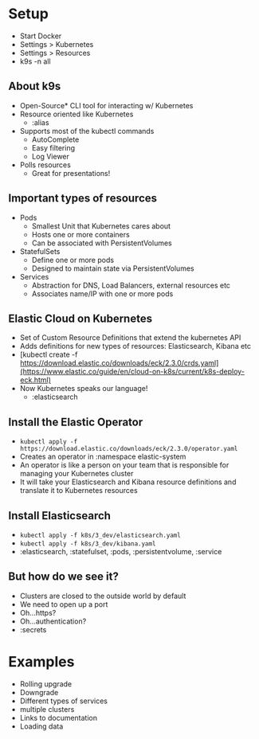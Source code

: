 # Setup

* Start Docker
* Settings > Kubernetes
* Settings > Resources
* k9s -n all

## About k9s

* Open-Source* CLI tool for interacting w/ Kubernetes
* Resource oriented like Kubernetes
  * :alias
* Supports most of the kubectl commands
  * AutoComplete
  * Easy filtering
  * Log Viewer
* Polls resources
  * Great for presentations!

## Important types of resources

* Pods
  * Smallest Unit that Kubernetes cares about
  * Hosts one or more containers
  * Can be associated with PersistentVolumes
* StatefulSets
  * Define one or more pods
  * Designed to maintain state via PersistentVolumes
* Services
  * Abstraction for DNS, Load Balancers, external resources etc
  * Associates name/IP with one or more pods

## Elastic Cloud on Kubernetes

* Set of Custom Resource Definitions that extend the kubernetes API
* Adds definitions for new types of resources: Elasticsearch, Kibana etc
* [kubectl create -f https://download.elastic.co/downloads/eck/2.3.0/crds.yaml](https://www.elastic.co/guide/en/cloud-on-k8s/current/k8s-deploy-eck.html)
* Now Kubernetes speaks our language!
  * :elasticsearch

## Install the Elastic Operator

* `kubectl apply -f https://download.elastic.co/downloads/eck/2.3.0/operator.yaml`
* Creates an operator in :namespace elastic-system
* An operator is like a person on your team that is responsible for managing your Kubernetes cluster
* It will take your Elasticsearch and Kibana resource definitions and translate it to Kubernetes resources

## Install Elasticsearch

* `kubectl apply -f k8s/3_dev/elasticsearch.yaml`
* `kubectl apply -f k8s/3_dev/kibana.yaml`
* :elasticsearch, :statefulset, :pods, :persistentvolume, :service

## But how do we see it?

* Clusters are closed to the outside world by default
* We need to open up a port
* Oh...https?
* Oh...authentication?
* :secrets

# Examples
- Rolling upgrade
- Downgrade
- Different types of services
- multiple clusters
- Links to documentation
- Loading data
